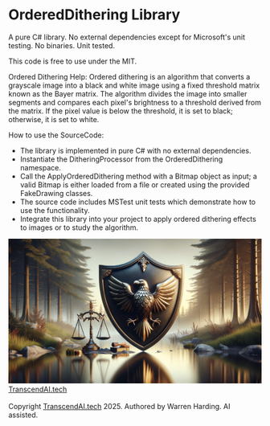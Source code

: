 # OrderedDithering Library

A pure C# library. No external dependencies except for Microsoft's unit testing. No binaries. Unit tested.

This code is free to use under the MIT.

Ordered Dithering Help:
Ordered dithering is an algorithm that converts a grayscale image into a black and white image using a fixed threshold matrix known as the Bayer matrix. The algorithm divides the image into smaller segments and compares each pixel's brightness to a threshold derived from the matrix. If the pixel value is below the threshold, it is set to black; otherwise, it is set to white.

How to use the SourceCode:
- The library is implemented in pure C# with no external dependencies.
- Instantiate the DitheringProcessor from the OrderedDithering namespace.
- Call the ApplyOrderedDithering method with a Bitmap object as input; a valid Bitmap is either loaded from a file or created using the provided FakeDrawing classes.
- The source code includes MSTest unit tests which demonstrate how to use the functionality.
- Integrate this library into your project to apply ordered dithering effects to images or to study the algorithm.

![AI Image](aiimage.jpg)
[TranscendAI.tech](https://TranscendAI.tech)<br>
<br>
Copyright [TranscendAI.tech](https://TranscendAI.tech) 2025.
Authored by Warren Harding. AI assisted.